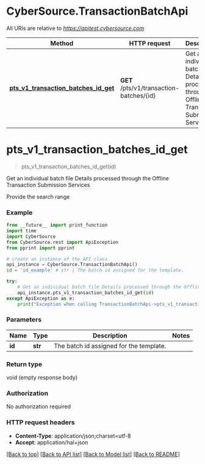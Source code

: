 # CyberSource.TransactionBatchApi

All URIs are relative to *https://apitest.cybersource.com*

Method | HTTP request | Description
------------- | ------------- | -------------
[**pts_v1_transaction_batches_id_get**](TransactionBatchApi.md#pts_v1_transaction_batches_id_get) | **GET** /pts/v1/transaction-batches/{id} | Get an individual batch file Details processed through the Offline Transaction Submission Services


# **pts_v1_transaction_batches_id_get**
> pts_v1_transaction_batches_id_get(id)

Get an individual batch file Details processed through the Offline Transaction Submission Services

Provide the search range

### Example 
```python
from __future__ import print_function
import time
import CyberSource
from CyberSource.rest import ApiException
from pprint import pprint

# create an instance of the API class
api_instance = CyberSource.TransactionBatchApi()
id = 'id_example' # str | The batch id assigned for the template.

try: 
    # Get an individual batch file Details processed through the Offline Transaction Submission Services
    api_instance.pts_v1_transaction_batches_id_get(id)
except ApiException as e:
    print("Exception when calling TransactionBatchApi->pts_v1_transaction_batches_id_get: %s\n" % e)
```

### Parameters

Name | Type | Description  | Notes
------------- | ------------- | ------------- | -------------
 **id** | **str**| The batch id assigned for the template. | 

### Return type

void (empty response body)

### Authorization

No authorization required

### HTTP request headers

 - **Content-Type**: application/json;charset=utf-8
 - **Accept**: application/hal+json

[[Back to top]](#) [[Back to API list]](../README.md#documentation-for-api-endpoints) [[Back to Model list]](../README.md#documentation-for-models) [[Back to README]](../README.md)

